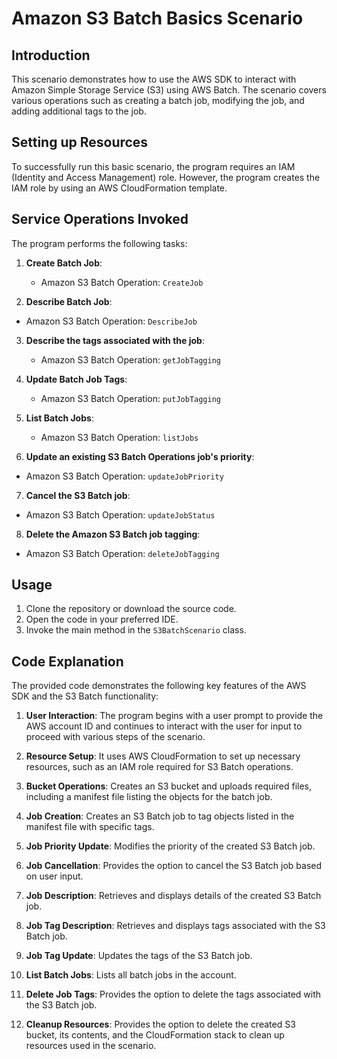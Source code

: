 # Amazon S3 Batch Basics Scenario

## Introduction
This scenario demonstrates how to use the AWS SDK to interact with Amazon Simple Storage Service (S3) using AWS Batch. The scenario covers various operations such as creating a batch job, modifying the job, and adding additional tags to the job.

## Setting up Resources
To successfully run this basic scenario, the program requires an IAM (Identity and Access Management) role. However, the program creates the IAM role by using an AWS CloudFormation template.

## Service Operations Invoked
The program performs the following tasks:

1. **Create Batch Job**:
   - Amazon S3 Batch Operation: `CreateJob`

2. **Describe Batch Job**:
  - Amazon S3 Batch Operation: `DescribeJob`

3. **Describe the tags associated with the job**:
   - Amazon S3 Batch Operation: `getJobTagging`

4. **Update Batch Job Tags**:
   - Amazon S3 Batch Operation: `putJobTagging`

5. **List Batch Jobs**:
   - Amazon S3 Batch Operation: `listJobs`

6.  **Update an existing S3 Batch Operations job's priority**:
   - Amazon S3 Batch Operation: `updateJobPriority`

7.  **Cancel the S3 Batch job**:
   - Amazon S3 Batch Operation: `updateJobStatus`

8.  **Delete the Amazon S3 Batch job tagging**:
   - Amazon S3 Batch Operation: `deleteJobTagging`


## Usage
1. Clone the repository or download the source code.
2. Open the code in your preferred IDE.
3. Invoke the main method in the `S3BatchScenario` class.

## Code Explanation
The provided code demonstrates the following key features of the AWS SDK and the S3 Batch functionality:

1. **User Interaction**: The program begins with a user prompt to provide the AWS account ID and continues to interact with the user for input to proceed with various steps of the scenario.

2. **Resource Setup**: It uses AWS CloudFormation to set up necessary resources, such as an IAM role required for S3 Batch operations.

3. **Bucket Operations**: Creates an S3 bucket and uploads required files, including a manifest file listing the objects for the batch job.

4. **Job Creation**: Creates an S3 Batch job to tag objects listed in the manifest file with specific tags.

5. **Job Priority Update**: Modifies the priority of the created S3 Batch job.

6. **Job Cancellation**: Provides the option to cancel the S3 Batch job based on user input.

7. **Job Description**: Retrieves and displays details of the created S3 Batch job.

8. **Job Tag Description**: Retrieves and displays tags associated with the S3 Batch job.

9. **Job Tag Update**: Updates the tags of the S3 Batch job.

10. **List Batch Jobs**: Lists all batch jobs in the account.

11. **Delete Job Tags**: Provides the option to delete the tags associated with the S3 Batch job.

12. **Cleanup Resources**: Provides the option to delete the created S3 bucket, its contents, and the CloudFormation stack to clean up resources used in the scenario.
